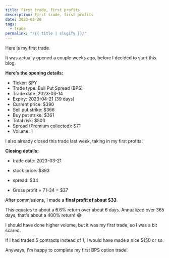 ```yaml
---
title: First trade, first profits
description: First trade, first profits
date: 2023-03-28
tags:
  - trade
permalink: "/{{ title | slugify }}/"
---
```


Here is my first trade.

It was actually opened a couple weeks ago, before I decided to start this blog.

**Here's the opening details:**
- Ticker: SPY
- Trade type: Bull Put Spread (BPS)
- Trade date: 2023-03-14
- Expiry: 2023-04-21 (39 days)
- Current price: $390
- Sell put strike: $366
- Buy put strike: $361
- Total risk: $500
- Spread (Premium collected): $71
- Volume: 1 

I also already closed this trade last week, taking in my first profits!

**Closing details:**
- trade date: 2023-03-21
- stock price: $393
- spread: $34 

- Gross profit = 71-34 = $37

After commissions, I made a **final profit of about $33**. 

This equates to about a 6.6% return over about 6 days.  Annualized over 365 days, that's about a 400% return!  😂

I should have done higher volume, but it was my first trade, so I was a bit scared. 

If I had traded 5 contracts instead of 1, I would have made a nice $150 or so.

Anyways, I'm happy to complete my first BPS option trade!
